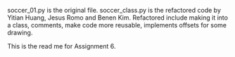 soccer_01.py is the original file.
soccer_class.py is the refactored code by Yitian Huang, Jesus Romo and Benen Kim.
Refactored include making it into a class, comments, make code more reusable,
implements offsets for some drawing.

This is the read me for Assignment 6.